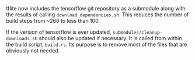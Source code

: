 tflite now includes the tensorflow git repository as a submodule
along with the results of calling `download_dependencies.sh`.
This reduces the number of build steps from ~260 to less than 100. 

If the version of tensorflow is ever updated, `submodules/cleanup-downloads.sh` 
should also be updated if necessary. It is called from within the build script,
`build.rs`. Its purpose is to remove most of the files that are obviously not
needed.
